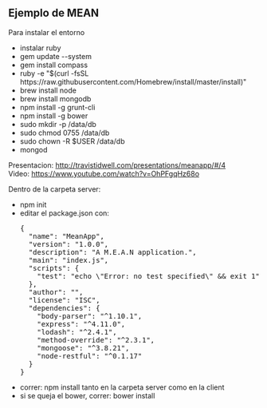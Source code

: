 <h2>Ejemplo de MEAN</h2>
Para instalar el entorno
<ul>
<li>instalar ruby</li>
<li>gem update --system</li>
<li>gem install compass</li>
<li>ruby -e "$(curl -fsSL https://raw.githubusercontent.com/Homebrew/install/master/install)"</li>
<li>brew install node</li>
<li>brew install mongodb</li>
<li>npm install -g grunt-cli</li>
<li>npm install -g bower</li>
<li>sudo mkdir -p /data/db</li>
<li>sudo chmod 0755 /data/db</li>
<li>sudo chown -R $USER /data/db</li>
<li>mongod</li>
</ul>


Presentacion: http://travistidwell.com/presentations/meanapp/#/4
<br>
Video: https://www.youtube.com/watch?v=OhPFgqHz68o
<br>

Dentro de la carpeta server:
<ul>
<li>npm init</li>
<li>editar el package.json con:</li>
<pre>
{
  "name": "MeanApp",
  "version": "1.0.0",
  "description": "A M.E.A.N application.",
  "main": "index.js",
  "scripts": {
    "test": "echo \"Error: no test specified\" && exit 1"
  },
  "author": "",
  "license": "ISC",
  "dependencies": {
    "body-parser": "^1.10.1",
    "express": "^4.11.0",
    "lodash": "^2.4.1",
    "method-override": "^2.3.1",
    "mongoose": "^3.8.21",
    "node-restful": "^0.1.17"
  }
}
</pre>
<li>correr: npm install tanto en la carpeta server como en la client</li>
<li>si se queja el bower, correr: bower install</li>
</ul>


